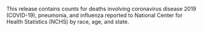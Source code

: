 This release contains counts for deaths involving coronavirus disease 2019 (COVID-19), pneumonia, and influenza reported to National Center for Health Statistics (NCHS) by race, age, and state.